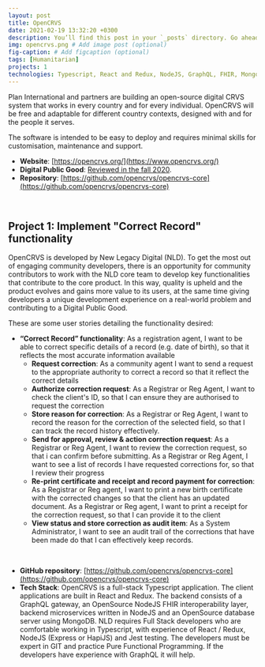 ```yaml
---
layout: post
title: OpenCRVS
date: 2021-02-19 13:32:20 +0300
description: You’ll find this post in your `_posts` directory. Go ahead and edit it and re-build the site to see your changes. # Add post description (optional)
img: opencrvs.png # Add image post (optional)
fig-caption: # Add figcaption (optional)
tags: [Humanitarian]
projects: 1
technologies: Typescript, React and Redux, NodeJS, GraphQL, FHIR, MongoDB
---
```


Plan International and partners are building an open-source digital CRVS system that works in every country and for every individual. OpenCRVS will be free and adaptable for different country contexts, designed with and for the people it serves. 

 The software is intended to be easy to deploy and requires minimal skills for customisation, maintenance and support.

* **Website**: [https://opencrvs.org/](https://www.opencrvs.org/)
* **Digital Public Good**: [Reviewed in the fall 2020](https://digitalpublicgoods.net/registry/opencrvs.html).
* **Repository**: [https://github.com/opencrvs/opencrvs-core](https://github.com/opencrvs/opencrvs-core)

<p>&nbsp;</p>

## Project 1: Implement "Correct Record" functionality

OpenCRVS is developed by New Legacy Digital (NLD). To get the most out of engaging community developers, there is an opportunity for community contributors to work with the NLD core team to develop key functionalities that contribute to the core product. In this way, quality is upheld and the product evolves and gains more value to its users, at the same time giving developers a unique development experience on a real-world problem and contributing to a Digital Public Good.

These are some user stories detailing the functionality desired:

* **“Correct Record” functionality**: As a registration agent, I want to be able to correct specific details of a record (e.g. date of birth), so that it reflects the most accurate information available
    * **Request correction**: As a community agent I want to send a request to the appropriate authority to correct a record so that it reflect the correct details
    * **Authorize correction request**: As a Registrar or Reg Agent, I want to check the client's ID, so that I can ensure they are authorised to request the correction
    * **Store reason for correction**: As a Registrar or Reg Agent, I want to record the reason for the correction of the selected field, so that I can track the record history effectively.
    * **Send for approval, review & action correction request**: As a Registrar or Reg Agent, I want to review the correction request, so that i can confirm before submitting. As a Registrar or Reg Agent, I want to see a list of records I have requested corrections for, so that I review their progress
    * **Re-print certificate and receipt and record payment for correction**: As a Registrar or Reg agent, I want to print a new birth certificate with the corrected changes so that the client has an updated document. As a Registrar or Reg agent, I want to print a receipt for the correction request, so that I can provide it to the client
    * **View status and store correction as audit item**: As a System Administrator, I want to see an audit trail of the corrections that have been made do that I can effectively keep records.

<p>&nbsp;</p>

* **GitHub repository**: [https://github.com/opencrvs/opencrvs-core](https://github.com/opencrvs/opencrvs-core)
* **Tech Stack**: OpenCRVS is a full-stack Typescript application. The client applications are built in React and Redux. The backend consists of a GraphQL gateway, an OpenSource NodeJS FHIR interoperability layer, backend microservices written in NodeJS and an OpenSource database server using MongoDB. NLD requires Full Stack developers who are comfortable working in Typescript, with experience of React / Redux, NodeJS (Express or HapiJS) and Jest testing. The developers must be expert in GIT and practice Pure Functional Programming. If the developers have experience with GraphQL it will help.
 

